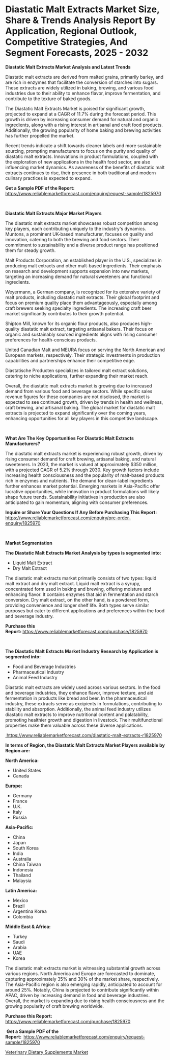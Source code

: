 <p><h1>Diastatic Malt Extracts Market Size, Share & Trends Analysis Report By Application, Regional Outlook, Competitive Strategies, And Segment Forecasts, 2025 - 2032</h1></p><p><strong>Diastatic Malt Extracts Market Analysis and Latest Trends</strong></p>
<p><p>Diastatic malt extracts are derived from malted grains, primarily barley, and are rich in enzymes that facilitate the conversion of starches into sugars. These extracts are widely utilized in baking, brewing, and various food industries due to their ability to enhance flavor, improve fermentation, and contribute to the texture of baked goods.</p><p>The Diastatic Malt Extracts Market is poised for significant growth, projected to expand at a CAGR of 11.7% during the forecast period. This growth is driven by increasing consumer demand for natural and organic ingredients, along with a rising interest in artisanal and craft food products. Additionally, the growing popularity of home baking and brewing activities has further propelled the market. </p><p>Recent trends indicate a shift towards cleaner labels and more sustainable sourcing, prompting manufacturers to focus on the purity and quality of diastatic malt extracts. Innovations in product formulations, coupled with the exploration of new applications in the health food sector, are also influencing market dynamics. As awareness of the benefits of diastatic malt extracts continues to rise, their presence in both traditional and modern culinary practices is expected to expand.</p></p>
<p><strong>Get a Sample PDF of the Report:&nbsp;</strong> <a href="https://www.reliablemarketforecast.com/enquiry/request-sample/1825970?utm_campaign=3081&utm_medium=2&utm_source=Github&utm_content=ia&utm_term=07042025&utm_id=diastatic-malt-extracts">https://www.reliablemarketforecast.com/enquiry/request-sample/1825970</a></p>
<p>&nbsp;</p>
<p><strong>Diastatic Malt Extracts Major Market Players</strong></p>
<p><p>The diastatic malt extracts market showcases robust competition among key players, each contributing uniquely to the industry's dynamics. Muntons, a prominent UK-based manufacturer, focuses on quality and innovation, catering to both the brewing and food sectors. Their commitment to sustainability and a diverse product range has positioned them for steady growth.</p><p>Malt Products Corporation, an established player in the U.S., specializes in producing malt extracts and other malt-based ingredients. Their emphasis on research and development supports expansion into new markets, targeting an increasing demand for natural sweeteners and functional ingredients.</p><p>Weyermann, a German company, is recognized for its extensive variety of malt products, including diastatic malt extracts. Their global footprint and focus on premium quality place them advantageously, especially among craft brewers seeking specialty ingredients. The increasing craft beer market significantly contributes to their growth potential.</p><p>Shipton Mill, known for its organic flour products, also produces high-quality diastatic malt extract, targeting artisanal bakers. Their focus on organic and sustainably sourced ingredients aligns with rising consumer preferences for health-conscious products.</p><p>United Canadian Malt and MEURA focus on serving the North American and European markets, respectively. Their strategic investments in production capabilities and partnerships enhance their competitive edge.</p><p>Diastatische Producten specializes in tailored malt extract solutions, catering to niche applications, further expanding their market reach.</p><p>Overall, the diastatic malt extracts market is growing due to increased demand from various food and beverage sectors. While specific sales revenue figures for these companies are not disclosed, the market is expected to see continued growth, driven by trends in health and wellness, craft brewing, and artisanal baking. The global market for diastatic malt extracts is projected to expand significantly over the coming years, enhancing opportunities for all key players in this competitive landscape.</p></p>
<p>&nbsp;</p>
<p><strong>What Are The Key Opportunities For Diastatic Malt Extracts Manufacturers?</strong></p>
<p><p>The diastatic malt extracts market is experiencing robust growth, driven by rising consumer demand for craft brewing, artisanal baking, and natural sweeteners. In 2023, the market is valued at approximately $350 million, with a projected CAGR of 5.2% through 2030. Key growth factors include increasing health consciousness and the popularity of malt-based products rich in enzymes and nutrients. The demand for clean-label ingredients further enhances market potential. Emerging markets in Asia-Pacific offer lucrative opportunities, while innovation in product formulations will likely shape future trends. Sustainability initiatives in production are also anticipated to gain momentum, aligning with consumer preferences.</p></p>
<p><strong>Inquire or Share Your Questions If Any Before Purchasing This Report:</strong> <a href="https://www.reliablemarketforecast.com/enquiry/pre-order-enquiry/1825970?utm_campaign=3081&utm_medium=2&utm_source=Github&utm_content=ia&utm_term=07042025&utm_id=diastatic-malt-extracts">https://www.reliablemarketforecast.com/enquiry/pre-order-enquiry/1825970</a></p>
<p>&nbsp;</p>
<p><strong>Market Segmentation</strong></p>
<p><strong>The Diastatic Malt Extracts Market Analysis by types is segmented into:</strong></p>
<p><ul><li>Liquid Malt Extract</li><li>Dry Malt Extract</li></ul></p>
<p><p>The diastatic malt extracts market primarily consists of two types: liquid malt extract and dry malt extract. Liquid malt extract is a syrupy, concentrated form used in baking and brewing, offering moisture and enhancing flavor. It contains enzymes that aid in fermentation and starch conversion. Dry malt extract, on the other hand, is a powdered form, providing convenience and longer shelf life. Both types serve similar purposes but cater to different applications and preferences within the food and beverage industry.</p></p>
<p><strong>Purchase this Report:&nbsp;</strong><a href="https://www.reliablemarketforecast.com/purchase/1825970?utm_campaign=3081&utm_medium=2&utm_source=Github&utm_content=ia&utm_term=07042025&utm_id=diastatic-malt-extracts">https://www.reliablemarketforecast.com/purchase/1825970</a></p>
<p>&nbsp;</p>
<p><strong>The Diastatic Malt Extracts Market Industry Research by Application is segmented into:</strong></p>
<p><ul><li>Food and Beverage Industries</li><li>Pharmaceutical Industry</li><li>Animal Feed Industry</li></ul></p>
<p><p>Diastatic malt extracts are widely used across various sectors. In the food and beverage industries, they enhance flavor, improve texture, and aid fermentation in products like bread and beer. In the pharmaceutical industry, these extracts serve as excipients in formulations, contributing to stability and absorption. Additionally, the animal feed industry utilizes diastatic malt extracts to improve nutritional content and palatability, promoting healthier growth and digestion in livestock. Their multifunctional properties make them valuable across these diverse applications.</p></p>
<p><a href="https://www.reliablemarketforecast.com/diastatic-malt-extracts-r1825970?utm_campaign=3081&utm_medium=2&utm_source=Github&utm_content=ia&utm_term=07042025&utm_id=diastatic-malt-extracts">&nbsp;https://www.reliablemarketforecast.com/diastatic-malt-extracts-r1825970</a></p>
<p><strong>In terms of Region, the Diastatic Malt Extracts Market Players available by Region are:</strong></p>
<p>
    <p> <strong> North America: </strong>
        <ul>
            <li>United States</li>
            <li>Canada</li>
        </ul>
        </p> 
    <p> <strong> Europe: </strong>
        <ul>
            <li>Germany</li>
            <li>France</li>
            <li>U.K.</li>
            <li>Italy</li>
            <li>Russia</li>
        </ul>
        </p> 
    <p> <strong> Asia-Pacific: </strong>
        <ul>
            <li>China</li>
            <li>Japan</li>
            <li>South Korea</li>
            <li>India</li>
            <li>Australia</li>
            <li>China Taiwan</li>
            <li>Indonesia</li>
            <li>Thailand</li>
            <li>Malaysia</li>
        </ul>
        </p> 
    <p> <strong> Latin America: </strong>
        <ul>
            <li>Mexico</li>
            <li>Brazil</li>
            <li>Argentina Korea</li>
            <li>Colombia</li>
        </ul>
        </p> 
    <p> <strong> Middle East & Africa: </strong>
        <ul>
            <li>Turkey</li>
            <li>Saudi</li>
            <li>Arabia</li>
            <li>UAE</li>
            <li>Korea</li>
        </ul>
    </p>
    </p>
<p><p>The diastatic malt extracts market is witnessing substantial growth across various regions. North America and Europe are forecasted to dominate, capturing approximately 35% and 30% of the market share, respectively. The Asia-Pacific region is also emerging rapidly, anticipated to account for around 25%. Notably, China is projected to contribute significantly within APAC, driven by increasing demand in food and beverage industries. Overall, the market is expanding due to rising health consciousness and the growing popularity of craft brewing worldwide.</p></p>
<p><strong>Purchase this Report: </strong><a href="https://www.reliablemarketforecast.com/purchase/1825970?utm_campaign=3081&utm_medium=2&utm_source=Github&utm_content=ia&utm_term=07042025&utm_id=diastatic-malt-extracts">https://www.reliablemarketforecast.com/purchase/1825970</a></p>
<p>&nbsp;<strong>Get a Sample PDF of the Report:&nbsp;&nbsp;</strong><a href="https://www.reliablemarketforecast.com/enquiry/request-sample/1825970?utm_campaign=3081&utm_medium=2&utm_source=Github&utm_content=ia&utm_term=07042025&utm_id=diastatic-malt-extracts">https://www.reliablemarketforecast.com/enquiry/request-sample/1825970</a></p>
<p><strong></strong></p>
<p><p><a href="https://github.com/beroxiluwaya/Market-Research-Report-List-1/blob/main/veterinary-dietary-supplements-market.md?utm_campaign=3081&utm_medium=2&utm_source=Github&utm_content=ia&utm_term=07042025&utm_id=diastatic-malt-extracts">Veterinary Dietary Supplements Market</a></p></p>